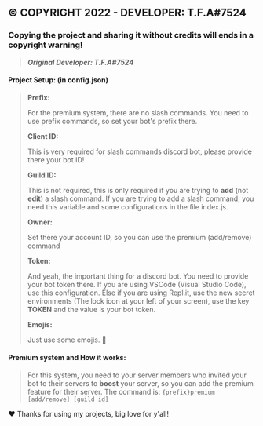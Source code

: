 ## © COPYRIGHT 2022 - DEVELOPER: T.F.A#7524
### Copying the project and __sharing it__ without credits will ends in a copyright warning!
> ***Original Developer: T.F.A#7524***

#### Project Setup: (in config.json)
> **Prefix:**
>
> For the premium system, there are no slash commands. You need to use prefix commands, so set your bot's prefix there.
>
> **Client ID:**
>
> This is very required for slash commands discord bot, please provide there your bot ID!
> 
> **Guild ID:**
>
> This is not required, this is only required if you are trying to **add** (not **edit**) a slash command. If you are trying to add a slash command, you need this variable and some configurations in the file index.js.
>
> **Owner:**
>
> Set there your account ID, so you can use the premium (add/remove) command
>
> **Token:**
> 
> And yeah, the important thing for a discord bot. You need to provide your bot token there. If you are using VSCode (Visual Studio Code), use this configuration. Else if you are using Repl.it, use the new secret environments (The lock icon at your left of your screen), use the key **TOKEN** and the value is your bot token.
>
> **Emojis:**
>
> Just use some emojis. 🤪

#### Premium system and How it works:
> For this system, you need to your server members who invited your bot to their servers to **boost** your server, so you can add the premium feature for their server.
> The command is: `{prefix}premium [add/remove] [guild id]`

❤️ Thanks for using my projects, big love for y'all!
